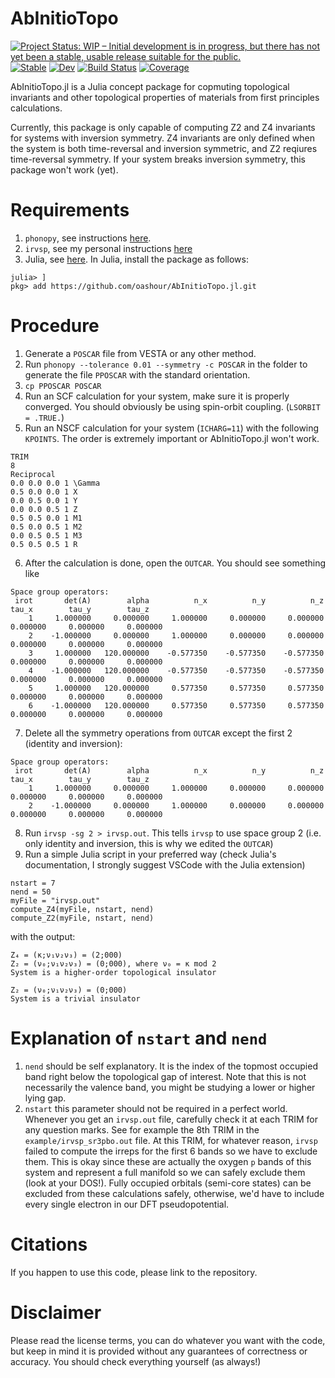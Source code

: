 # AbInitioTopo

[![Project Status: WIP – Initial development is in progress, but there has not yet been a stable, usable release suitable for the public.](https://www.repostatus.org/badges/latest/wip.svg)](https://www.repostatus.org/#wip)
[![Stable](https://img.shields.io/badge/docs-stable-blue.svg)](https://oashour.github.io/AbInitioTopo.jl/stable)
[![Dev](https://img.shields.io/badge/docs-dev-blue.svg)](https://oashour.github.io/AbInitioTopo.jl/dev)
[![Build Status](https://github.com/oashour/AbInitioTopo.jl/actions/workflows/CI.yml/badge.svg?branch=main)](https://github.com/oashour/AbInitioTopo.jl/actions/workflows/CI.yml?query=branch%3Amain)
[![Coverage](https://codecov.io/gh/oashour/AbInitioTopo.jl/branch/main/graph/badge.svg)](https://codecov.io/gh/oashour/AbInitioTopo.jl)

AbInitioTopo.jl is a Julia concept package for copmuting topological invariants and other topological properties of materials from first principles calculations.

Currently, this package is only capable of computing Z2 and Z4 invariants for systems with inversion symmetry. Z4 invariants are only defined when the system is both time-reversal and inversion symmetric, and Z2 reqiures time-reversal symmetry. If your system breaks inversion symmetry, this package won't work (yet).

# Requirements
1. `phonopy`, see instructions [here](https://phonopy.github.io/phonopy/install.html).
2. `irvsp`, see my personal instructions [here](https://ashour.dev/DFT+Technical/Compiling+irvsp)
3. Julia, see [here](https://julialang.org/downloads/). In Julia, install the package as follows:
```
julia> ]
pkg> add https://github.com/oashour/AbInitioTopo.jl.git
```
# Procedure
1. Generate a `POSCAR` file from VESTA or any other method.
2. Run `phonopy --tolerance 0.01 --symmetry -c POSCAR` in the folder to generate the file `PPOSCAR` with the standard orientation. 
3. `cp PPOSCAR POSCAR`
4. Run an SCF calculation for your system, make sure it is properly converged. You should obviously be using spin-orbit coupling. (`LSORBIT = .TRUE.`)
5. Run an NSCF calculation for your system (`ICHARG=11`) with the following `KPOINTS`. The order is extremely important or AbInitioTopo.jl won't work.
```
TRIM
8
Reciprocal
0.0 0.0 0.0 1 \Gamma
0.5 0.0 0.0 1 X
0.0 0.5 0.0 1 Y
0.0 0.0 0.5 1 Z
0.5 0.5 0.0 1 M1
0.5 0.0 0.5 1 M2
0.0 0.5 0.5 1 M3
0.5 0.5 0.5 1 R
```
6. After the calculation is done, open the `OUTCAR`. You should see something like
```
Space group operators:
 irot       det(A)        alpha          n_x          n_y          n_z        tau_x        tau_y        tau_z
    1     1.000000     0.000000     1.000000     0.000000     0.000000     0.000000     0.000000     0.000000
    2    -1.000000     0.000000     1.000000     0.000000     0.000000     0.000000     0.000000     0.000000
    3     1.000000   120.000000    -0.577350    -0.577350    -0.577350     0.000000     0.000000     0.000000
    4    -1.000000   120.000000    -0.577350    -0.577350    -0.577350     0.000000     0.000000     0.000000
    5     1.000000   120.000000     0.577350     0.577350     0.577350     0.000000     0.000000     0.000000
    6    -1.000000   120.000000     0.577350     0.577350     0.577350     0.000000     0.000000     0.000000
```
7. Delete all the symmetry operations from `OUTCAR` except the first 2 (identity and inversion):
```
Space group operators:
 irot       det(A)        alpha          n_x          n_y          n_z        tau_x        tau_y        tau_z
    1     1.000000     0.000000     1.000000     0.000000     0.000000     0.000000     0.000000     0.000000
    2    -1.000000     0.000000     1.000000     0.000000     0.000000     0.000000     0.000000     0.000000
```
8. Run `irvsp -sg 2 > irvsp.out`. This tells `irvsp` to use space group 2 (i.e. only identity and inversion, this is why we edited the `OUTCAR`)
9. Run a simple Julia script in your preferred way (check Julia's documentation, I strongly suggest VSCode with the Julia extension)
```
nstart = 7
nend = 50
myFile = "irvsp.out"
compute_Z4(myFile, nstart, nend)
compute_Z2(myFile, nstart, nend)
```
with the output:
```
Z₄ = (κ;ν₁ν₂ν₃) = (2;000)
Z₂ = (ν₀;ν₁ν₂ν₃) = (0;000), where ν₀ = κ mod 2
System is a higher-order topological insulator

Z₂ = (ν₀;ν₁ν₂ν₃) = (0;000)
System is a trivial insulator
```

# Explanation of `nstart` and `nend`

1. `nend` should be self explanatory. It is the index of the topmost occupied band right below the topological gap of interest. Note that this is not necessarily the valence band, you might be studying a lower or higher lying gap.
2. `nstart` this parameter should not be required in a perfect world. Whenever you get an `irvsp.out` file, carefully check it at each TRIM for any question marks. See for example the 8th TRIM in the `example/irvsp_sr3pbo.out` file. At this TRIM, for whatever reason, `irvsp` failed to compute the irreps for the first 6 bands so we have to exclude them. This is okay since these are actually the oxygen `p` bands of this system and represent a full manifold so we can safely exclude them (look at your DOS!). Fully occupied orbitals (semi-core states) can be excluded from these calculations safely, otherwise, we'd have to include every single electron in our DFT pseudopotential.

# Citations
If you happen to use this code, please link to the repository.

# Disclaimer
Please read the license terms, you can do whatever you want with the code, but keep in mind it is provided without any guarantees of correctness or accuracy. You should check everything yourself (as always!)